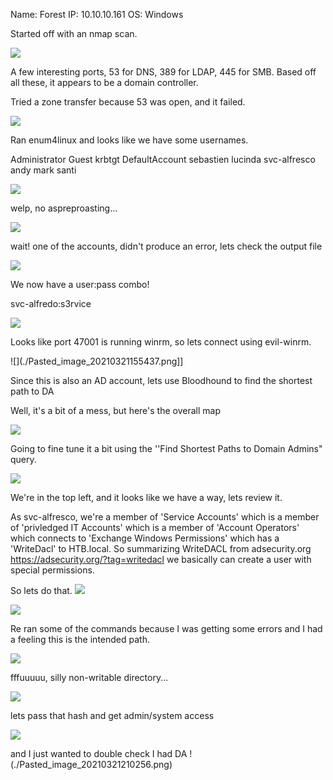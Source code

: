 Name: Forest
IP: 10.10.10.161
OS: Windows

Started off with an nmap scan.

![](./Pasted_image_20210321152623.png)

A few interesting ports, 53 for DNS, 389 for LDAP, 445 for SMB. Based off all these, it appears to be a domain controller.


Tried a zone transfer because 53 was open, and it failed.

![](./Pasted_image_20210321153009.png)

Ran enum4linux and looks like we have some usernames.

Administrator
Guest
krbtgt
DefaultAccount
sebastien
lucinda
svc-alfresco
andy
mark
santi

![](./Pasted_image_20210321153121.png)

welp, no aspreproasting...

![](./Pasted_image_20210321153726.png)	

wait! one of the accounts, didn't produce an error, lets check the output file

![](./Pasted_image_20210321154528.png)

We now have a user:pass combo!

svc-alfredo:s3rvice

![](./Pasted_image_20210321154624.png)

Looks like port 47001 is running winrm, so lets connect using evil-winrm.

![](./Pasted_image_20210321155437.png]]

Since this is also an AD account, lets use Bloodhound to find the shortest path to DA

Well, it's a bit of a mess, but here's the overall map

![](./Pasted_image_20210321180059.png)

Going to fine tune it a bit using the ''Find Shortest Paths to Domain Admins" query.

![](./Pasted_image_20210321180209.png)

We're in the top left, and it looks like we have a way, lets review it.

As svc-alfresco, we're a member of 'Service Accounts' which is a member of 'privledged IT Accounts' which is a member of 'Account Operators' which connects to 'Exchange Windows Permissions' which has a 'WriteDacl' to HTB.local.  So summarizing WriteDACL from adsecurity.org
https://adsecurity.org/?tag=writedacl we basically can create a user with special permissions.

So lets do that.
![](./Pasted_image_20210321181529.png)	

![](./Pasted_image_20210321182409.png)

Re ran some of the commands because I was getting some errors and I had a feeling this is the intended path.

![](./Pasted_image_20210321190753.png)

fffuuuuu, silly non-writable directory...

![](./Pasted_image_20210321205844.png)

lets pass that hash and get admin/system access

![](./Pasted_image_20210321210058.png)

and I just wanted to double check I had DA
!(./Pasted_image_20210321210256.png)
